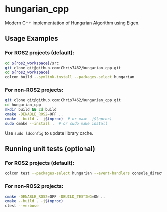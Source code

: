 # hungarian\_cpp
Modern C++ implementation of Hungarian Algorithm using Eigen.

## Usage Examples
### For ROS2 projects (default):
```bash
cd ${ros2_workspace}/src
git clone git@github.com:Chris7462/hungarian_cpp.git
cd ${ros2_workspace}
colcon build --symlink-install --packages-select hungarian
```
### For non-ROS2 projects:
```bash
git clone git@github.com:Chris7462/hungarian_cpp.git
cd hungarian_cpp
mkdir build && cd build
cmake -DENABLE_ROS2=OFF ..
cmake --build . -j$(nproc)  # or make -j$(nproc)
sudo cmake --install .  # or sudo make install
```
Use `sudo ldconfig` to update library cache.

## Running unit tests (optional)
### For ROS2 projects (default):
```bash
colcon test --packages-select hungarian --event-handlers console_direct+
```
### For non-ROS2 projects:
```bash
cmake -DENABLE_ROS2=OFF -DBUILD_TESTING=ON ..
cmake --build . -j$(nproc)
ctest --verbose
```
